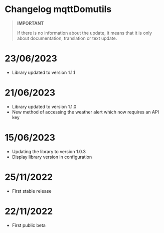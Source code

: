 # Changelog mqttDomutils

>**IMPORTANT**
>
>If there is no information about the update, it means that it is only about documentation, translation or text update.

# 23/06/2023
- Library updated to version 1.1.1

# 21/06/2023
- Library updated to version 1.1.0
- New method of accessing the weather alert which now requires an API key

# 15/06/2023
- Updating the library to version 1.0.3
- Display library version in configuration

# 25/11/2022
- First stable release

# 22/11/2022
- First public beta
